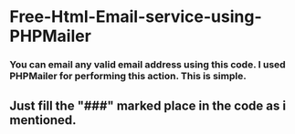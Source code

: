# Free-Html-Email-service-using-PHPMailer
<h3>You can email any valid email address using this code.
I used PHPMailer for performing this action.
This is simple.</h3>
<h2>Just fill the "###" marked place in the code as i mentioned.</h2>
